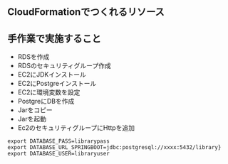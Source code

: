 ## CloudFormationでつくれるリソース


## 手作業で実施すること
* RDSを作成
* RDSのセキュリティグループ作成
* EC2にJDKインストール
* EC2にPostgreインストール
* EC2に環境変数を設定
* PostgreにDBを作成
* Jarをコピー
* Jarを起動
* Ec2のセキュリティグループにHttpを追加


```aidl
export DATABASE_PASS=librarypass
export DATABASE_URL_SPRINGBOOT=jdbc:postgresql://xxxx:5432/library}
export DATABASE_USER=libraryuser

```